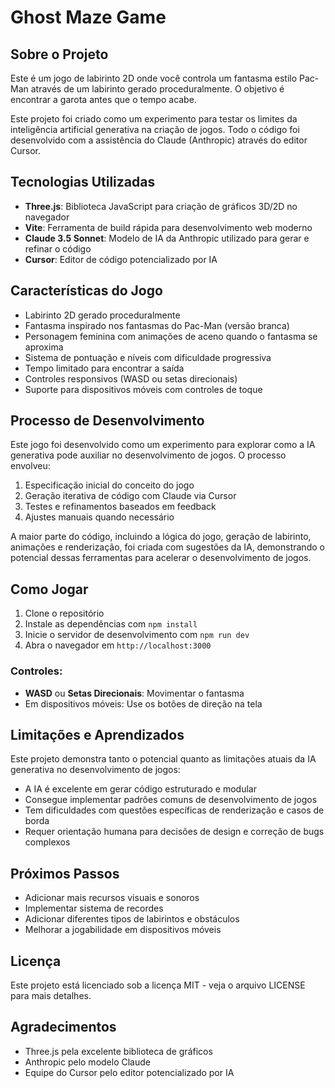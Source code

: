 # Ghost Maze Game

## Sobre o Projeto

Este é um jogo de labirinto 2D onde você controla um fantasma estilo Pac-Man através de um labirinto gerado proceduralmente. O objetivo é encontrar a garota antes que o tempo acabe.

Este projeto foi criado como um experimento para testar os limites da inteligência artificial generativa na criação de jogos. Todo o código foi desenvolvido com a assistência do Claude (Anthropic) através do editor Cursor.

## Tecnologias Utilizadas

- **Three.js**: Biblioteca JavaScript para criação de gráficos 3D/2D no navegador
- **Vite**: Ferramenta de build rápida para desenvolvimento web moderno
- **Claude 3.5 Sonnet**: Modelo de IA da Anthropic utilizado para gerar e refinar o código
- **Cursor**: Editor de código potencializado por IA

## Características do Jogo

- Labirinto 2D gerado proceduralmente
- Fantasma inspirado nos fantasmas do Pac-Man (versão branca)
- Personagem feminina com animações de aceno quando o fantasma se aproxima
- Sistema de pontuação e níveis com dificuldade progressiva
- Tempo limitado para encontrar a saída
- Controles responsivos (WASD ou setas direcionais)
- Suporte para dispositivos móveis com controles de toque

## Processo de Desenvolvimento

Este jogo foi desenvolvido como um experimento para explorar como a IA generativa pode auxiliar no desenvolvimento de jogos. O processo envolveu:

1. Especificação inicial do conceito do jogo
2. Geração iterativa de código com Claude via Cursor
3. Testes e refinamentos baseados em feedback
4. Ajustes manuais quando necessário

A maior parte do código, incluindo a lógica do jogo, geração de labirinto, animações e renderização, foi criada com sugestões da IA, demonstrando o potencial dessas ferramentas para acelerar o desenvolvimento de jogos.

## Como Jogar

1. Clone o repositório
2. Instale as dependências com `npm install`
3. Inicie o servidor de desenvolvimento com `npm run dev`
4. Abra o navegador em `http://localhost:3000`

### Controles:
- **WASD** ou **Setas Direcionais**: Movimentar o fantasma
- Em dispositivos móveis: Use os botões de direção na tela

## Limitações e Aprendizados

Este projeto demonstra tanto o potencial quanto as limitações atuais da IA generativa no desenvolvimento de jogos:

- A IA é excelente em gerar código estruturado e modular
- Consegue implementar padrões comuns de desenvolvimento de jogos
- Tem dificuldades com questões específicas de renderização e casos de borda
- Requer orientação humana para decisões de design e correção de bugs complexos

## Próximos Passos

- Adicionar mais recursos visuais e sonoros
- Implementar sistema de recordes
- Adicionar diferentes tipos de labirintos e obstáculos
- Melhorar a jogabilidade em dispositivos móveis

## Licença

Este projeto está licenciado sob a licença MIT - veja o arquivo LICENSE para mais detalhes.

## Agradecimentos

- Three.js pela excelente biblioteca de gráficos
- Anthropic pelo modelo Claude
- Equipe do Cursor pelo editor potencializado por IA 